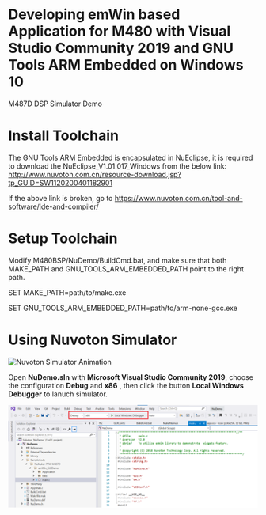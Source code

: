# Developing emWin based Application for M480 with Visual Studio Community 2019 and GNU Tools ARM Embedded on Windows 10
M487D DSP Simulator Demo

# Install Toolchain
The GNU Tools ARM Embedded is encapsulated in NuEclipse, it is required to download the NuEclipse_V1.01.017_Windows from the below link:
http://www.nuvoton.com.cn/resource-download.jsp?tp_GUID=SW1120200401182901

If the above link is broken, go to https://www.nuvoton.com.cn/tool-and-software/ide-and-compiler/

# Setup Toolchain
Modify M480BSP/NuDemo/BuildCmd.bat, and make sure that both MAKE_PATH and GNU_TOOLS_ARM_EMBEDDED_PATH point to the right path.

SET MAKE_PATH=path/to/make.exe

SET GNU_TOOLS_ARM_EMBEDDED_PATH=path/to/arm-none-gcc.exe

# Using Nuvoton Simulator
![Nuvoton Simulator Animation](/NuDemo/res/anim.gif)




Open **NuDemo.sln** with **Microsoft Visual Studio Community 2019**, choose the configuration **Debug** and **x86** , then click the button **Local Windows Debugger** to lanuch simulator.

![Visual Studio 2019](/NuDemo/res/vs2019.png)



